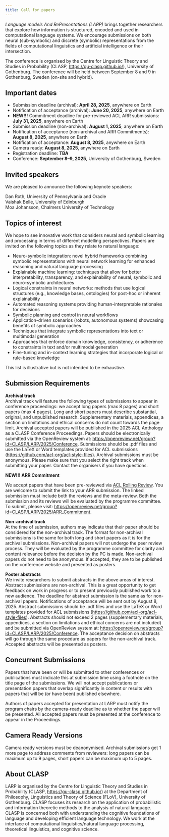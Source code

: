 ```yaml
---
title: Call for papers
---
```



*Language models And RePresentations (LARP)* brings together researchers that explore how information is structured, encoded and used in computational language systems. We encourage submissions on both neural (sub-symbolic) and discrete (symbolic) representations from the fields of computational linguistics and artificial intelligence or their intersection.

The conference is organised by the Centre for Linguistic Theory and Studies in Probability (CLASP, https://gu-clasp.github.io/), University of Gothenburg. The conference will be held between September 8 and 9 in Gothenburg, Sweden (on-site and hybrid).


Important dates
----
- Submission deadline (archival): **April 28, 2025**, anywhere on Earth
- Notification of acceptance (archival): **June 20, 2025**, anywhere on Earth
- **NEW!!!** Commitment deadline for pre-reviewed ACL ARR submissions: **July 31, 2025**, anywhere on Earth
- Submission deadline (non-archival): **August 1, 2025**, anywhere on Earth
- Notification of acceptance (non-archival and ARR Commitments): **August 8, 2025**, anywhere on Earth
- Notification of acceptance: **August 8, 2025**, anywhere on Earth
- Camera ready: **August 8, 2025**, anywhere on Earth
- Registration deadline: **TBA**
- Conference: **September 8–9, 2025**, University of Gothenburg, Sweden


Invited speakers
----
We are pleased to announce the following keynote speakers:

Dan Roth, University of Pennsylvania and Oracle  
Vaishak Belle, University of Edinburgh  
Moa Johansson, Chalmers University of Technology  


Topics of interest
----
We hope to see innovative work that considers neural and symbolic learning and processing in terms of different modelling perspectives. Papers are invited on the following topics as they relate to natural language: 

- Neuro-symbolic integration: novel hybrid frameworks combining symbolic representations with neural network learning for enhanced reasoning and natural language processing 
- Explainable machine learning: techniques that allow for better interpretability, transparency, and explainability of neural, symbolic and neuro-symbolic architectures  
- Logical constraints in neural networks: methods that use logical structures (e.g., knowledge bases, ontologies) for post-hoc or inherent explainability  
- Automated reasoning systems providing human-interpretable rationales for decisions  
- Symbolic planning and control in neural workflows    
- Application-driven scenarios (robots, autonomous systems) showcasing benefits of symbolic approaches  
- Techniques that integrate symbolic representations into text or multimodal generation  
- Approaches that enforce domain knowledge, consistency, or adherence to constraints in text and/or multimodal generation  
- Fine-tuning and in-context learning strategies that incorporate logical or rule-based knowledge  

This list is illustrative but is not intended to be exhaustive.

Submission Requirements
----

**Archival track**  
Archival track will feature the following types of submissions to appear in conference proceedings: we accept long papers (max 8 pages) and short papers (max 4 pages). Long and short papers must describe substantial, original, and unpublished research. Supplementary materials, appendices, a section on limitations and ethical concerns do not count towards the page limit. Archival accepted papers will be published in the 2025 ACL Anthology as a CLASP Conference Proceedings. Papers should be electronically submitted via the OpenReview system at: https://openreview.net/group?id=CLASP/LARP/2025/Conference. Submissions should be .pdf files and use the LaTeX or Word templates provided for ACL submissions (<https://github.com/acl-org/acl-style-files>). Archival submissions must be anonymous. Please make sure that you select the right track when submitting your paper. Contact the organisers if you have questions.

**NEW!!! ARR Commitment**  

We accept papers that have been pre-reviewed via [ACL Rolling Review](https://aclrollingreview.org). You are welcome to submit the link to your ARR submission. The linked submission must include both the reviews and the meta-review. Both the submission and its reviews will be evaluated by the programme committee. To submit, please visit: https://openreview.net/group?id=CLASP/LARP/2025/ARR_Commitment.

**Non-archival track**  
At the time of submission, authors may indicate that their paper should be considered for the non-archival track. The format for non-archival submissions is the same for both long and short papers as it is for the archival submissions. Non-archival papers will not undergo the peer review process. They will be evaluated by the programme committee for clarity and content relevance before the decision by the PC is made. Non-archival papers do not need to be anonymous. If accepted, they are to be published on the conference website and presented as posters.

**Poster abstracts**  
We invite researchers to submit abstracts in the above areas of interest. Abstract submissions are non-archival. This is a great opportunity to get feedback on work in progress or to present previously published work to a new audience. The deadline for abstract submission is the same as for non-archival papers. Notifications of acceptance will be sent out by August 8, 2025. Abstract submissions should be .pdf files and use the LaTeX or Word templates provided for ACL submissions (https://github.com/acl-org/acl-style-files). Abstracts should not exceed 2 pages (supplementary materials, appendices, a section on limitations and ethical concerns are not included) and be submitted via OpenReview system at: https://openreview.net/group?id=CLASP/LARP/2025/Conference. The acceptance decision on abstracts will go through the same procedure as papers for the non-archival track. Accepted abstracts will be presented as posters.

Concurrent Submissions
----
Papers that have been or will be submitted to other conferences or publications must indicate this at submission time using a footnote on the title page of the submissions. We will not accept publications or presentation papers that overlap significantly in content or results with papers that will be (or have been) published elsewhere.

Authors of papers accepted for presentation at LARP must notify the program chairs by the camera-ready deadline as to whether the paper will be presented. All accepted papers must be presented at the conference to appear in the Proceedings.

Camera Ready Versions
----
Camera ready versions must be deanonymised. Archival submissions get 1 more page to address comments from reviewers: long papers can be maximum up to 9 pages, short papers can be maximum up to 5 pages.

About CLASP
----
LARP is organised by the Centre for Linguistic Theory and Studies in Probability (CLASP, https://gu-clasp.github.io/) at the Department of Philosophy, Linguistics and Theory of Science (FLoV), University of Gothenburg. CLASP focuses its research on the application of probabilistic and information theoretic methods to the analysis of natural language. CLASP is concerned both with understanding the cognitive foundations of language and developing efficient language technology. We work at the interface of computational linguistics/natural language processing, theoretical linguistics, and cognitive science.

